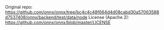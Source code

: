 Original repo: https://github.com/onnx/onnx/tree/bc4c4c48f664d4d08cabd30a57063588d7537408/onnx/backend/test/data/node
License (Apache 2): https://github.com/onnx/onnx/blob/master/LICENSE
